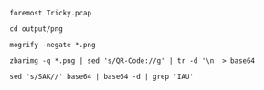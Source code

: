 
`foremost Tricky.pcap`

`cd output/png`

`mogrify -negate *.png`

`zbarimg -q *.png | sed 's/QR-Code://g' | tr -d '\n' > base64`

`sed 's/SAK//' base64 | base64 -d | grep 'IAU'`

